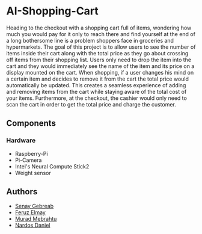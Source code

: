 # AI-Shopping-Cart
Heading to the checkout with a shopping cart full of items, wondering how much you would pay for it only to reach there and find yourself at the end of a long bothersome line is a problem shoppers face in groceries and hypermarkets. The goal of this project is to allow users to see the number of items inside their cart along with the total price as they go about crossing off items from their shopping list. Users only need to drop the item into the cart and they would immediately see the name of the item and its price on a display mounted on the cart. When shopping, if a user changes his mind on a certain item and decides to remove it from the cart the total price would automatically be updated. This creates a seamless experience of adding and removing items from the cart while staying aware of the total cost of your items. Furthermore, at the checkout, the cashier would only need to scan the cart in order to get the total price and charge the customer.
## Components
### Hardware
*	Raspberry-Pi
*	Pi-Camera
* Intel's Neural Compute Stick2    
* Weight sensor

## Authors
- [Senay Gebreab](https://github.com/SenayGe)
- [Feruz Elmay](https://github.com/fairouzK)
- [Murad Mebrahtu](https://github.com/Murdism)
- [Nardos Daniel](https://github.com/anulan)
